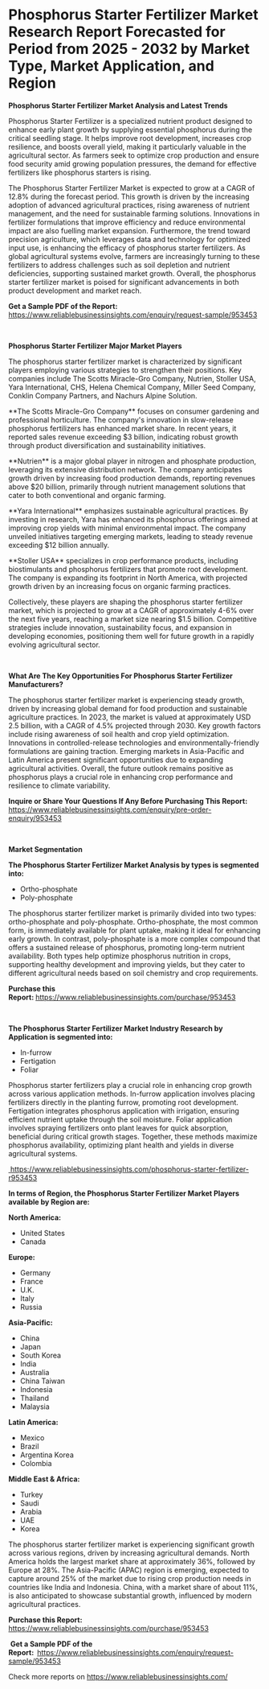 <p><h1>Phosphorus Starter Fertilizer Market Research Report Forecasted for Period from 2025 -  2032 by Market Type, Market Application, and Region</h1></p><p><strong>Phosphorus Starter Fertilizer Market Analysis and Latest Trends</strong></p>
<p><p>Phosphorus Starter Fertilizer is a specialized nutrient product designed to enhance early plant growth by supplying essential phosphorus during the critical seedling stage. It helps improve root development, increases crop resilience, and boosts overall yield, making it particularly valuable in the agricultural sector. As farmers seek to optimize crop production and ensure food security amid growing population pressures, the demand for effective fertilizers like phosphorus starters is rising.</p><p>The Phosphorus Starter Fertilizer Market is expected to grow at a CAGR of 12.8% during the forecast period. This growth is driven by the increasing adoption of advanced agricultural practices, rising awareness of nutrient management, and the need for sustainable farming solutions. Innovations in fertilizer formulations that improve efficiency and reduce environmental impact are also fuelling market expansion. Furthermore, the trend toward precision agriculture, which leverages data and technology for optimized input use, is enhancing the efficacy of phosphorus starter fertilizers. As global agricultural systems evolve, farmers are increasingly turning to these fertilizers to address challenges such as soil depletion and nutrient deficiencies, supporting sustained market growth. Overall, the phosphorus starter fertilizer market is poised for significant advancements in both product development and market reach.</p></p>
<p><strong>Get a Sample PDF of the Report:&nbsp;</strong> <a href="https://www.reliablebusinessinsights.com/enquiry/request-sample/953453?utm_campaign=2279&utm_medium=2&utm_source=Github&utm_content=ia&utm_term=07032025&utm_id=phosphorus-starter-fertilizer">https://www.reliablebusinessinsights.com/enquiry/request-sample/953453</a></p>
<p>&nbsp;</p>
<p><strong>Phosphorus Starter Fertilizer Major Market Players</strong></p>
<p><p>The phosphorus starter fertilizer market is characterized by significant players employing various strategies to strengthen their positions. Key companies include The Scotts Miracle-Gro Company, Nutrien, Stoller USA, Yara International, CHS, Helena Chemical Company, Miller Seed Company, Conklin Company Partners, and Nachurs Alpine Solution.</p><p>**The Scotts Miracle-Gro Company** focuses on consumer gardening and professional horticulture. The company's innovation in slow-release phosphorus fertilizers has enhanced market share. In recent years, it reported sales revenue exceeding $3 billion, indicating robust growth through product diversification and sustainability initiatives.</p><p>**Nutrien** is a major global player in nitrogen and phosphate production, leveraging its extensive distribution network. The company anticipates growth driven by increasing food production demands, reporting revenues above $20 billion, primarily through nutrient management solutions that cater to both conventional and organic farming.</p><p>**Yara International** emphasizes sustainable agricultural practices. By investing in research, Yara has enhanced its phosphorus offerings aimed at improving crop yields with minimal environmental impact. The company unveiled initiatives targeting emerging markets, leading to steady revenue exceeding $12 billion annually.</p><p>**Stoller USA** specializes in crop performance products, including biostimulants and phosphorus fertilizers that promote root development. The company is expanding its footprint in North America, with projected growth driven by an increasing focus on organic farming practices.</p><p>Collectively, these players are shaping the phosphorus starter fertilizer market, which is projected to grow at a CAGR of approximately 4-6% over the next five years, reaching a market size nearing $1.5 billion. Competitive strategies include innovation, sustainability focus, and expansion in developing economies, positioning them well for future growth in a rapidly evolving agricultural sector.</p></p>
<p>&nbsp;</p>
<p><strong>What Are The Key Opportunities For Phosphorus Starter Fertilizer Manufacturers?</strong></p>
<p><p>The phosphorus starter fertilizer market is experiencing steady growth, driven by increasing global demand for food production and sustainable agriculture practices. In 2023, the market is valued at approximately USD 2.5 billion, with a CAGR of 4.5% projected through 2030. Key growth factors include rising awareness of soil health and crop yield optimization. Innovations in controlled-release technologies and environmentally-friendly formulations are gaining traction. Emerging markets in Asia-Pacific and Latin America present significant opportunities due to expanding agricultural activities. Overall, the future outlook remains positive as phosphorus plays a crucial role in enhancing crop performance and resilience to climate variability.</p></p>
<p><strong>Inquire or Share Your Questions If Any Before Purchasing This Report:</strong> <a href="https://www.reliablebusinessinsights.com/enquiry/pre-order-enquiry/953453?utm_campaign=2279&utm_medium=2&utm_source=Github&utm_content=ia&utm_term=07032025&utm_id=phosphorus-starter-fertilizer">https://www.reliablebusinessinsights.com/enquiry/pre-order-enquiry/953453</a></p>
<p>&nbsp;</p>
<p><strong>Market Segmentation</strong></p>
<p><strong>The Phosphorus Starter Fertilizer Market Analysis by types is segmented into:</strong></p>
<p><ul><li>Ortho-phosphate</li><li>Poly-phosphate</li></ul></p>
<p><p>The phosphorus starter fertilizer market is primarily divided into two types: ortho-phosphate and poly-phosphate. Ortho-phosphate, the most common form, is immediately available for plant uptake, making it ideal for enhancing early growth. In contrast, poly-phosphate is a more complex compound that offers a sustained release of phosphorus, promoting long-term nutrient availability. Both types help optimize phosphorus nutrition in crops, supporting healthy development and improving yields, but they cater to different agricultural needs based on soil chemistry and crop requirements.</p></p>
<p><strong>Purchase this Report:&nbsp;</strong><a href="https://www.reliablebusinessinsights.com/purchase/953453?utm_campaign=2279&utm_medium=2&utm_source=Github&utm_content=ia&utm_term=07032025&utm_id=phosphorus-starter-fertilizer">https://www.reliablebusinessinsights.com/purchase/953453</a></p>
<p>&nbsp;</p>
<p><strong>The Phosphorus Starter Fertilizer Market Industry Research by Application is segmented into:</strong></p>
<p><ul><li>In-furrow</li><li>Fertigation</li><li>Foliar</li></ul></p>
<p><p>Phosphorus starter fertilizers play a crucial role in enhancing crop growth across various application methods. In-furrow application involves placing fertilizers directly in the planting furrow, promoting root development. Fertigation integrates phosphorus application with irrigation, ensuring efficient nutrient uptake through the soil moisture. Foliar application involves spraying fertilizers onto plant leaves for quick absorption, beneficial during critical growth stages. Together, these methods maximize phosphorus availability, optimizing plant health and yields in diverse agricultural systems.</p></p>
<p><a href="https://www.reliablebusinessinsights.com/phosphorus-starter-fertilizer-r953453?utm_campaign=2279&utm_medium=2&utm_source=Github&utm_content=ia&utm_term=07032025&utm_id=phosphorus-starter-fertilizer">&nbsp;https://www.reliablebusinessinsights.com/phosphorus-starter-fertilizer-r953453</a></p>
<p><strong>In terms of Region, the Phosphorus Starter Fertilizer Market Players available by Region are:</strong></p>
<p>
    <p> <strong> North America: </strong>
        <ul>
            <li>United States</li>
            <li>Canada</li>
        </ul>
        </p> 
    <p> <strong> Europe: </strong>
        <ul>
            <li>Germany</li>
            <li>France</li>
            <li>U.K.</li>
            <li>Italy</li>
            <li>Russia</li>
        </ul>
        </p> 
    <p> <strong> Asia-Pacific: </strong>
        <ul>
            <li>China</li>
            <li>Japan</li>
            <li>South Korea</li>
            <li>India</li>
            <li>Australia</li>
            <li>China Taiwan</li>
            <li>Indonesia</li>
            <li>Thailand</li>
            <li>Malaysia</li>
        </ul>
        </p> 
    <p> <strong> Latin America: </strong>
        <ul>
            <li>Mexico</li>
            <li>Brazil</li>
            <li>Argentina Korea</li>
            <li>Colombia</li>
        </ul>
        </p> 
    <p> <strong> Middle East & Africa: </strong>
        <ul>
            <li>Turkey</li>
            <li>Saudi</li>
            <li>Arabia</li>
            <li>UAE</li>
            <li>Korea</li>
        </ul>
    </p>
    </p>
<p><p>The phosphorus starter fertilizer market is experiencing significant growth across various regions, driven by increasing agricultural demands. North America holds the largest market share at approximately 36%, followed by Europe at 28%. The Asia-Pacific (APAC) region is emerging, expected to capture around 25% of the market due to rising crop production needs in countries like India and Indonesia. China, with a market share of about 11%, is also anticipated to showcase substantial growth, influenced by modern agricultural practices.</p></p>
<p><strong>Purchase this Report: </strong><a href="https://www.reliablebusinessinsights.com/purchase/953453?utm_campaign=2279&utm_medium=2&utm_source=Github&utm_content=ia&utm_term=07032025&utm_id=phosphorus-starter-fertilizer">https://www.reliablebusinessinsights.com/purchase/953453</a></p>
<p>&nbsp;<strong>Get a Sample PDF of the Report:&nbsp;&nbsp;</strong><a href="https://www.reliablebusinessinsights.com/enquiry/request-sample/953453?utm_campaign=2279&utm_medium=2&utm_source=Github&utm_content=ia&utm_term=07032025&utm_id=phosphorus-starter-fertilizer">https://www.reliablebusinessinsights.com/enquiry/request-sample/953453</a></p>
<p><strong></strong></p>
<p>Check more reports on <a href="https://www.reliablebusinessinsights.com/?utm_campaign=2279&utm_medium=2&utm_source=Github&utm_content=ia&utm_term=07032025&utm_id=phosphorus-starter-fertilizer">https://www.reliablebusinessinsights.com/</a></p>